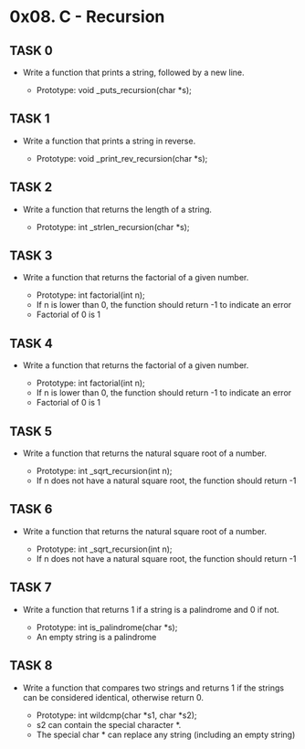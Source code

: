 # 0x08. C - Recursion

##     TASK 0
- Write a function that prints a string, followed by a new line.

     - Prototype: void _puts_recursion(char *s);

##     TASK 1
- Write a function that prints a string in reverse.

     - Prototype: void _print_rev_recursion(char *s);

##     TASK 2
- Write a function that returns the length of a string.

     - Prototype: int _strlen_recursion(char *s);

##     TASK 3
- Write a function that returns the factorial of a given number.

     - Prototype: int factorial(int n);
     - If n is lower than 0, the function should return -1 to indicate an error
     - Factorial of 0 is 1
     
##     TASK 4
- Write a function that returns the factorial of a given number.

     - Prototype: int factorial(int n);
     - If n is lower than 0, the function should return -1 to indicate an error
     - Factorial of 0 is 1

##     TASK 5
- Write a function that returns the natural square root of a number.

     - Prototype: int _sqrt_recursion(int n);
     - If n does not have a natural square root, the function should return -1

##     TASK 6
- Write a function that returns the natural square root of a number.

    - Prototype: int _sqrt_recursion(int n);
    - If n does not have a natural square root, the function should return -1

##     TASK 7
- Write a function that returns 1 if a string is a palindrome and 0 if not.
 
     - Prototype: int is_palindrome(char *s);
     - An empty string is a palindrome

##     TASK 8
- Write a function that compares two strings and returns 1 if the strings can be considered identical, otherwise return 0.

     - Prototype: int wildcmp(char *s1, char *s2);
     - s2 can contain the special character *.
     - The special char * can replace any string (including an empty string)
